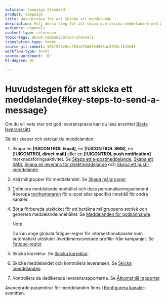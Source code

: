 ```yaml
---
solution: Campaign Standard
product: campaign
title: Huvudstegen för att skicka ett meddelande
description: Följ dessa steg för att skapa och skicka meddelanden med Adobe Campaign.
audience: channels
content-type: reference
topic-tags: about-communication-channels
translation-type: tm+mt
source-git-commit: 501f52624ce253eb7b0d36d908ac8502cf1d3b48
workflow-type: tm+mt
source-wordcount: '0'
ht-degree: 0%

---
```



# Huvudstegen för att skicka ett meddelande{#key-steps-to-send-a-message}

Om du vill veta mer om god leveranspraxis kan du läsa avsnittet [Bästa leveranssätt](../../sending/using/delivery-best-practices.md).

Så här skapar och skickar du meddelanden:

1. Skapa en **[!UICONTROL Email]**, en **[!UICONTROL SMS]**, en **[!UICONTROL direct mail]** eller en **[!UICONTROL push notification]** marknadsföringsaktivitet.    Se [Skapa ett e-postmeddelande](../../channels/using/creating-an-email.md), [Skapa ett SMS](../../channels/using/creating-an-sms-message.md), [Skapa en leverans för direktmeddelande](../../channels/using/creating-the-direct-mail.md) och [Skapa ett push-meddelande](../../channels/using/preparing-and-sending-a-push-notification.md).
1. Välj målgrupper för meddelandet.  Se [Skapa målgrupper](../../audiences/using/creating-audiences.md).
1. Definiera meddelandeinnehållet och dess personaliseringselement.    Åberopa [texthanteraren](../../designing/using/designing-content-in-adobe-campaign.md) för e-post eller specifikt innehåll för andra kanaler.
1. Börja förbereda utskicket för att beräkna målgruppens storlek och generera meddelandeinnehållet.                Se [Meddelanden för godkännande](../../sending/using/preparing-the-send.md).

   >[!NOTE]
   >
   >Du kan ange globala fatigue-regler för intersektionskanaler som automatiskt utesluter överdimensionerade profiler från kampanjer. Se [Fatigue-regler](../../sending/using/fatigue-rules.md).

1. Skicka korrektur.    Se [Skicka korrektur](../../sending/using/sending-proofs.md).
1. Skicka meddelandet och kontrollera leveransen.    Se [Skicka meddelanden](../../sending/using/confirming-the-send.md).
1. Kontrollera de dedikerade leveransrapporterna.    Se [Åtkomst till rapporter](../../reporting/using/about-dynamic-reports.md).

Avancerade parametrar för meddelanden finns i [Konfigurera kanaler](../../administration/using/about-channel-configuration.md)-avsnitten.
